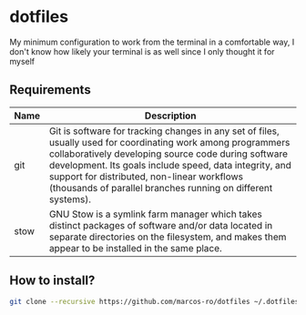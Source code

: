 # dotfiles

My minimum configuration to work from the terminal in a comfortable way, I don't know how likely your terminal is as well since I only thought it for myself

## Requirements

| Name    | Description                                                                                                                                 |
|---------|---------------------------------------------------------------------------------------------------------------------------------------------|
| git     | Git is software for tracking changes in any set of files, usually used for coordinating work among programmers collaboratively developing source code during software development. Its goals include speed, data integrity, and support for distributed, non-linear workflows (thousands of parallel branches running on different systems).                             |
| stow    | GNU Stow is a symlink farm manager which takes distinct packages of software and/or data located in separate directories on the filesystem, and makes them appear to be installed in the same place. |

## How to install?

```bash
git clone --recursive https://github.com/marcos-ro/dotfiles ~/.dotfiles && cd ~/.dotfiles && stow home
```

